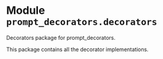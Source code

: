 # Module `prompt_decorators.decorators`

Decorators package for prompt_decorators.

This package contains all the decorator implementations.
